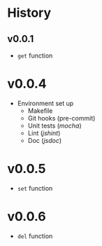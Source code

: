 # History


## v0.0.1

- `get` function


# v0.0.4

- Environment set up
	- Makefile
	- Git hooks (pre-commit)
	- Unit tests (*mocha*)
	- Lint (*jshint*)
	- Doc (*jsdoc*)

# v0.0.5

- `set` function

# v0.0.6

- `del` function
